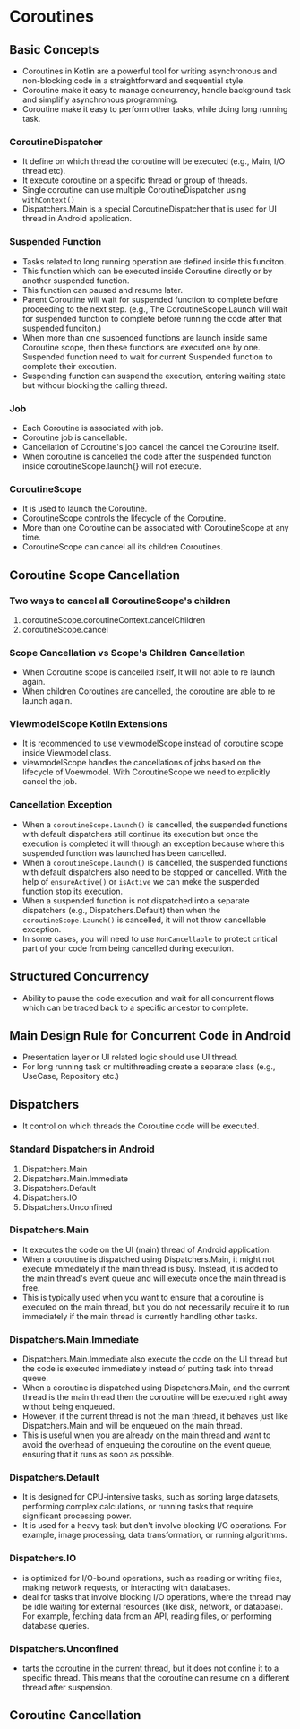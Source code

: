# Coroutines

## Basic Concepts

- Coroutines in Kotlin are a powerful tool for writing asynchronous and non-blocking code in a straightforward and sequential style.
- Coroutine make it easy to manage concurrency, handle background task and simplifly asynchronous programming.
- Coroutine make it easy to perform other tasks, while doing long running task.

### CoroutineDispatcher
- It define on which thread the coroutine will be executed (e.g., Main, I/O thread etc).
- It execute coroutine on a specific thread or group of threads.
- Single coroutine can use multiple CoroutineDispatcher using `withContext()`
- Dispatchers.Main is a special CoroutineDispatcher that is used for UI thread in Android application. 

### Suspended Function
- Tasks related to long running operation are defined inside this funciton.
- This function which can be executed inside Coroutine directly or by another suspended function.
- This function can paused and resume later.
- Parent Coroutine will wait for suspended function to complete before proceeding to the next step. (e.g., The CoroutineScope.Launch will wait for suspended function to complete before running the code after that suspended funciton.)
- When more than one suspended functions are launch inside same Coroutine scope, then these functions are executed one by one. Suspended function need to wait for current Suspended function to complete their execution.
- Suspending function can suspend the execution, entering waiting state but withour blocking the calling thread.

### Job
- Each Coroutine is associated with job.
- Coroutine job is cancellable.
- Cancellation of Coroutine's job cancel the cancel the Coroutine itself.
- When coroutine is cancelled the code after the suspended function inside coroutineScope.launch{} will not execute.

### CoroutineScope
- It is used to launch the Coroutine.
- CoroutineScope controls the lifecycle of the Coroutine.
- More than one Coroutine can be associated with CoroutineScope at any time.
- CoroutineScope can cancel all its children Coroutines.


## Coroutine Scope Cancellation

### Two ways to cancel all CoroutineScope's children
1. coroutineScope.coroutineContext.cancelChildren
2. coroutineScope.cancel

### Scope Cancellation vs Scope's Children Cancellation
- When Coroutine scope is cancelled itself, It will not able to re launch again.
- When children Coroutines are cancelled, the coroutine are able to re launch again.

### ViewmodelScope Kotlin Extensions
- It is recommended to use viewmodelScope instead of coroutine scope inside Viewmodel class.
- viewmodelScope handles the cancellations of jobs based on the lifecycle of Voewmodel. With CoroutineScope we need to explicitly cancel the job.

### Cancellation Exception
- When a `coroutineScope.Launch()` is cancelled, the suspended functions with default dispatchers still continue its execution but once the execution is completed it will through an exception because where this suspended function was launched has been cancelled.
- When a `coroutineScope.Launch()` is cancelled, the suspended functions with default dispatchers also need to be stopped or cancelled. With the help of `ensureActive()` or `isActive` we can meke the suspended function stop its execution.
- When a suspended function is not dispatched into a separate dispatchers (e.g., Dispatchers.Default) then when the `coroutineScope.Launch()` is cancelled, it will not throw cancellable exception.
- In some cases, you will need to use `NonCancellable` to protect critical part of your code from being cancelled during execution.


## Structured Concurrency

- Ability to pause the code execution and wait for all concurrent flows which can be traced back to a specific ancestor to complete.

## Main Design Rule for Concurrent Code in Android

- Presentation layer or UI related logic should use UI thread.
- For long running task or multithreading create a separate class (e.g., UseCase, Repository etc.)


## Dispatchers
- It control on which threads the Coroutine code will be executed.

### Standard Dispatchers in Android
1. Dispatchers.Main
2. Dispatchers.Main.Immediate
3. Dispatchers.Default
4. Dispatchers.IO
5. Dispatchers.Unconfined

### Dispatchers.Main
- It executes the code on the UI (main) thread of Android application.
- When a coroutine is dispatched using Dispatchers.Main, it might not execute immediately if the main thread is busy. Instead, it is added to the main thread's event queue and will execute once the main thread is free.
- This is typically used when you want to ensure that a coroutine is executed on the main thread, but you do not necessarily require it to run immediately if the main thread is currently handling other tasks.

### Dispatchers.Main.Immediate
- Dispatchers.Main.Immediate also execute the code on the UI thread but the code is executed immediately instead of putting task into thread queue.
- When a coroutine is dispatched using Dispatchers.Main, and the current thread is the main thread then the coroutine will be executed right away without being enqueued.
- However, if the current thread is not the main thread, it behaves just like Dispatchers.Main and will be enqueued on the main thread.
- This is useful when you are already on the main thread and want to avoid the overhead of enqueuing the coroutine on the event queue, ensuring that it runs as soon as possible.

### Dispatchers.Default
- It is designed for CPU-intensive tasks, such as sorting large datasets, performing complex calculations, or running tasks that require significant processing power.
- It is used for a heavy task but don't involve blocking I/O operations. For example, image processing, data transformation, or running algorithms.

### Dispatchers.IO
- is optimized for I/O-bound operations, such as reading or writing files, making network requests, or interacting with databases.
- deal for tasks that involve blocking I/O operations, where the thread may be idle waiting for external resources (like disk, network, or database). For example, fetching data from an API, reading files, or performing database queries.

### Dispatchers.Unconfined
- tarts the coroutine in the current thread, but it does not confine it to a specific thread. This means that the coroutine can resume on a different thread after suspension.


## Coroutine Cancellation









